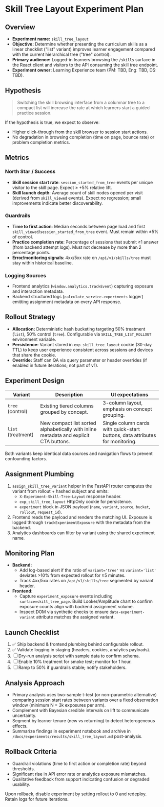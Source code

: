 # Skill Tree Layout Experiment Plan

## Overview
- **Experiment name:** `skill_tree_layout`
- **Objective:** Determine whether presenting the curriculum skills as a linear checklist ("list" variant) improves learner engagement compared with the current hierarchical tree ("tree" control).
- **Primary audience:** Logged-in learners browsing the `/skills` surface in the React client and visitors to the API consuming the skill tree endpoint.
- **Experiment owner:** Learning Experience team (PM: TBD, Eng: TBD, DS: TBD).

## Hypothesis
> Switching the skill browsing interface from a columnar tree to a compact list will increase the rate at which learners start a guided practice session.

If the hypothesis is true, we expect to observe:
- Higher click-through from the skill browser to session start actions.
- No degradation in browsing completion (time on page, bounce rate) or problem completion metrics.

## Metrics
### North Star / Success
- **Skill session start rate**: `session_started_from_tree` events per unique visitor to the skill page. Expect ≥ +5% relative lift.
- **Skill launch depth**: Average count of skill nodes opened per visit (derived from `skill_viewed` events). Expect no regression; small improvements indicate better discoverability.

### Guardrails
- **Time to first action**: Median seconds between page load and first `skill_viewed`/`session_started_from_tree` event. Must remain within ±5% of control.
- **Practice completion rate**: Percentage of sessions that submit ≥1 answer (from backend attempt logs). Must not decrease by more than 2 percentage points.
- **Error/monitoring signals**: 4xx/5xx rate on `/api/v1/skills/tree` must stay within historical baseline.

### Logging Sources
- Frontend analytics (`window.analytics.trackEvent`) capturing exposure and interaction metadata.
- Backend structured logs (`calculate_service.experiments` logger) emitting assignment metadata on every API response.

## Rollout Strategy
- **Allocation:** Deterministic hash bucketing targeting 50% treatment (`list`), 50% control (`tree`). Configurable via `SKILL_TREE_LIST_ROLLOUT` environment variable.
- **Persistence:** Variant stored in `exp_skill_tree_layout` cookie (30-day TTL) to keep user experience consistent across sessions and devices that share the cookie.
- **Override:** Staff can QA via query parameter or header overrides (if enabled in future iterations; not part of v1).

## Experiment Design
| Variant | Description | UI expectations |
| --- | --- | --- |
| `tree` (control) | Existing tiered columns grouped by concept. | 3-column layout, emphasis on concept grouping. |
| `list` (treatment) | New compact list sorted alphabetically with inline metadata and explicit CTA buttons. | Single column cards with quick-start buttons, data attributes for monitoring. |

Both variants keep identical data sources and navigation flows to prevent confounding factors.

## Assignment Plumbing
1. `assign_skill_tree_variant` helper in the FastAPI router computes the variant from rollout + hashed subject and emits:
   - `X-Experiment-Skill-Tree-Layout` response header.
   - `exp_skill_tree_layout` HttpOnly cookie for persistence.
   - `experiment` block in JSON payload (`name`, `variant`, `source`, `bucket`, `rollout`, `request_id`).
2. Frontend reads the payload and renders the matching UI. Exposure is logged through `trackExperimentExposure` with the metadata from the backend.
3. Analytics dashboards can filter by variant using the shared experiment name.

## Monitoring Plan
- **Backend:**
  - Add log-based alert if the ratio of `variant='tree'` vs `variant='list'` deviates >10% from expected rollout for ≥5 minutes.
  - Track 4xx/5xx rates on `/api/v1/skills/tree` segmented by variant header.
- **Frontend:**
  - Capture `experiment_exposure` events including `surface=skill_tree_page`. Build Looker/Amplitude chart to confirm exposure counts align with backend assignment volume.
  - Inspect DOM via synthetic checks to ensure `data-experiment-variant` attribute matches the assigned variant.

## Launch Checklist
1. ✅ Ship backend & frontend plumbing behind configurable rollout.
2. ✅ Validate logging in staging (headers, cookies, analytics payloads).
3. ☐ Dry-run analysis script with sample data to confirm schema.
4. ☐ Enable 10% treatment for smoke test; monitor for 1 hour.
5. ☐ Ramp to 50% if guardrails stable; notify stakeholders.

## Analysis Approach
- Primary analysis uses two-sample t-test (or non-parametric alternative) comparing session start rates between variants over a fixed observation window (minimum N = 3k exposures per arm).
- Complement with Bayesian credible intervals on lift to communicate uncertainty.
- Segment by learner tenure (new vs returning) to detect heterogeneous effects.
- Summarize findings in experiment notebook and archive in `/docs/experiments/results/skill_tree_layout.md` post-analysis.

## Rollback Criteria
- Guardrail violations (time to first action or completion rate) beyond thresholds.
- Significant rise in API error rate or analytics exposure mismatches.
- Qualitative feedback from support indicating confusion or degraded usability.

Upon rollback, disable experiment by setting rollout to 0 and redeploy. Retain logs for future iterations.
